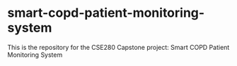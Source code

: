 # smart-copd-patient-monitoring-system
This is the repository for the CSE280 Capstone project: Smart COPD Patient Monitoring System

